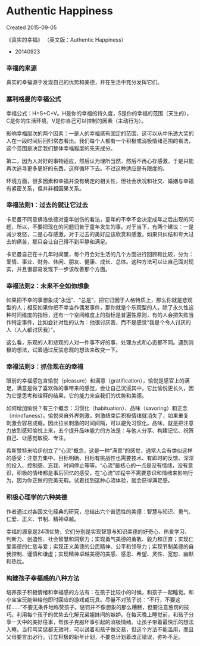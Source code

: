 # Authentic Happiness
Created 2015-09-05

《真实的幸福》 （英文版：Authentic Happiness）

* 20140923


### 幸福的来源

真实的幸福源于发现自己的优势和美德，并在生活中充分发挥它们。

### 塞利格曼的幸福公式

幸福公式：H=S+C+V。H是你的幸福的持久度，S是你的幸福的范围（天生的），C是你的生活环境，V是你自己可以控制的因素（主动行为）。

影响幸福层次的两个因素：一是人的幸福感有固定的范围，这可以从中乐透大奖的人在一段时间后回归常态看出。我们每个人都有一个积极或消极情绪范围的看法，这个范围是决定我们整体幸福程度的先天成分。

第二，因为人对好的事物适应，然后认为理所当然，然后不再心存感激，于是只能再次追寻更多更好的东西，这样循环下去。不过这种适应是有限度的。

环境方面，很多因素和幸福并没有确定的相关性，但社会状况和社交、婚姻与幸福有紧密关系，但并非相因果关系。

### 幸福法则1：过去的就让它过去

卡尼曼不同意佛洛依德对童年创伤的看法，童年的不幸不会决定成年之后出现的问题，所以，不要把现在的问题归咎于童年发生的事。对于当下，有两个建议：一是减少发怒，二是心存感激，对于过去的美好应该欣赏和感激，如果只纠结和夸大过去的痛苦，那只会让自己得不到平静和满足。

卡尼曼自己在十几年时间里，每个月会对生活的几个方面进行回顾和比较，分为：爱情、事业、财务、休闲、朋友、健康、成长、总体。这种方法可以让自己面对现实，并且很容易发现下一步该改善那个方面。

### 幸福法则2：未来不全如你想象

如果把不幸的事想象成“永远”、“总是”，把它归因于人格特质上，那么你就是悲观型的人；相反如果你把不幸当作偶发事件，那你就是个乐观型的人。除了永久性这种时间维度的指标，还有一个空间维度上的指标是普遍性原则，有的人会把失败当作特定事件，比如会针对性的认为：他很讨厌我，而不是感觉“我是个令人讨厌的人（人人都讨厌我）”。

这么看，乐观的人和悲观的人对一件事不好的事，处理方式和心态都不同。遇到消极的想法，试着通过反驳悲观的想法来改变一下。

### 幸福法则3：抓住现在的幸福

眼前的幸福感包含愉悦（pleasure）和满意（gratification），愉悦是感官上的满足，满意是做了喜欢做的事带来的感觉，会让自己沉浸其中，它比愉悦更长久，因为它是思考和诠释的结果，它的能力来自我们的优势和美德。

如何增加愉悦？有三个概念：习惯化（habituation）、品味（savoring）和正念（mindfuness）。愉悦来自外界刺激，刺激结束后积极情绪就消失了，如果重复刺激会容易成瘾。因此拉长刺激的时间间隔，可以避免习惯化。品味，就是把注意力放到感知愉悦上来，五个提升品味能力的方法是：与他人分享、构建记忆、祝贺自己、让感觉敏锐、专注。

希斯赞特米哈伊创立了“心流”概念，这是一种“满意”的感觉，通常人会有类似这样的感受：注意力集中、目标明确、目标有挑战性也需要技术、有即时的反馈、深深的投入、控制感、忘我、时间停止等等。“心流”最核心的一点是没有情绪，没有意识，积极的情绪都是事后回忆的感受，在“心流”过程中不需要意识和情绪来影响行为，因为你正做的完美无瑕。试着找到这种心流体验，就会获得满足感。

### 积极心理学的六种美德

作者通过对各国文化经典的研究，总结出六个普适性的美德：智慧与知识、勇气、仁爱、正义、节制、精神卓越。

幸福的源泉是24项优势，它们分别是实现智慧与知识美德的好奇心、热爱学习、判断力、创造性、社会智慧和洞察力；实现勇气美德的勇敢、毅力和正直；实现仁爱美德的仁慈与爱；实现正义美德的公民精神、公平和领导力；实现节制美德的自我控制、谨慎和谦虚；实现精神卓越美德的美感、感恩、希望、灵性、宽恕、幽默和热忱。

### 构建孩子幸福感的八种方法

培养孩子积极情绪和幸福感的方法有：在孩子比较小的时候，和孩子一起睡觉。和小宝宝玩能带给他即时回应的游戏或玩具。尽量不对孩子说：“不行，不要这样……”不要无条件地称赞孩子。惩罚并不像想象的那么糟糕，但要注意惩罚的技巧。利用每个孩子的优势去化解兄弟姐妹间的嫉妒。在每天晚上睡觉前，和孩子分享一天中的美好往事，帮孩子克服坏事引起的消极情绪。让孩子带着最快乐的想法入睡。当打骂奖惩都无效时，可以试着和孩子做交易，但这个方法不能滥用，而且父母要言出必行。订立积极的新年计划，不要总计划着改正错误，弥补不足。




